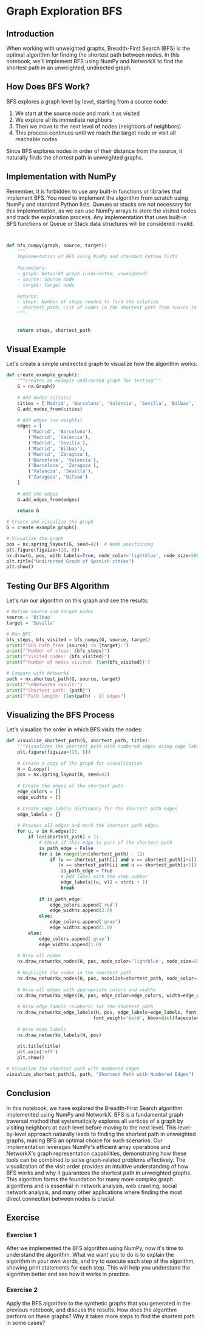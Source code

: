 # Graph Exploration BFS

## Introduction

When working with unweighted graphs, Breadth-First Search (BFS) is the optimal algorithm for finding the shortest path between nodes. In this notebook, we'll implement BFS using NumPy and NetworkX to find the shortest path in an unweighted, undirected graph.


## How Does BFS Work?

BFS explores a graph level by level, starting from a source node:
1. We start at the source node and mark it as visited
2. We explore all its immediate neighbors
3. Then we move to the next level of nodes (neighbors of neighbors)
4. This process continues until we reach the target node or visit all reachable nodes

Since BFS explores nodes in order of their distance from the source, it naturally finds the shortest path in unweighted graphs.

## Implementation with NumPy

Remember, it is forbidden to use any built-in functions or libraries that implement BFS. You need to implement the algorithm from scratch using NumPy and standard Python lists. Queues or stacks are not necessary for this implementation, as we can use NumPy arrays to store the visited nodes and track the exploration process. Any implementation that uses built-in BFS functions or Queue or Stack data structures will be considered invalid.

```python


def bfs_numpy(graph, source, target):
    """
    Implementation of BFS using NumPy and standard Python lists
    
    Parameters:
    - graph: NetworkX graph (undirected, unweighted)
    - source: Source node
    - target: Target node
    
    Returns:
    - steps: Number of steps needed to find the solution
    - shortest_path: List of nodes in the shortest path from source to target
    """
    
    
    return steps, shortest_path
```

## Visual Example

Let's create a simple undirected graph to visualize how the algorithm works:

```python
def create_example_graph():
    """Creates an example undirected graph for testing"""
    G = nx.Graph()
    
    # Add nodes (cities)
    cities = ['Madrid', 'Barcelona', 'Valencia', 'Sevilla', 'Bilbao', 'Zaragoza']
    G.add_nodes_from(cities)
    
    # Add edges (no weights)
    edges = [
        ('Madrid', 'Barcelona'),
        ('Madrid', 'Valencia'),
        ('Madrid', 'Sevilla'),
        ('Madrid', 'Bilbao'),
        ('Madrid', 'Zaragoza'),
        ('Barcelona', 'Valencia'),
        ('Barcelona', 'Zaragoza'),
        ('Valencia', 'Sevilla'),
        ('Zaragoza', 'Bilbao')
    ]
    
    # Add the edges
    G.add_edges_from(edges)
    
    return G

# Create and visualize the graph
G = create_example_graph()

# Visualize the graph
pos = nx.spring_layout(G, seed=42)  # Node positioning
plt.figure(figsize=(10, 8))
nx.draw(G, pos, with_labels=True, node_color='lightblue', node_size=500, font_size=10)
plt.title("Undirected Graph of Spanish cities")
plt.show()
```

## Testing Our BFS Algorithm

Let's run our algorithm on this graph and see the results:

```python
# Define source and target nodes
source = 'Bilbao'
target = 'Sevilla'

# Run BFS
bfs_steps, bfs_visited = bfs_numpy(G, source, target)
print(f"BFS Path from {source} to {target}:")
print(f"Number of steps: {bfs_steps}")
print(f"Visited nodes: {bfs_visited}")
print(f"Number of nodes visited: {len(bfs_visited)}")

# Compare with NetworkX
path = nx.shortest_path(G, source, target)
print(f"\nNetworkX result:")
print(f"Shortest path: {path}")
print(f"Path length: {len(path) - 1} edges")
```

## Visualizing the BFS Process

Let's visualize the order in which BFS visits the nodes:

```python
def visualize_shortest_path(G, shortest_path, title):
    """Visualizes the shortest path with numbered edges using edge labels"""
    plt.figure(figsize=(10, 8))
    
    # Create a copy of the graph for visualization
    H = G.copy()
    pos = nx.spring_layout(H, seed=42)
    
    # Create the edges of the shortest path
    edge_colors = []
    edge_widths = []
    
    # Create edge labels dictionary for the shortest path edges
    edge_labels = {}
    
    # Process all edges and mark the shortest path edges
    for u, v in H.edges():
        if len(shortest_path) > 1:
            # Check if this edge is part of the shortest path
            is_path_edge = False
            for i in range(len(shortest_path) - 1):
                if (u == shortest_path[i] and v == shortest_path[i+1]) or \
                   (v == shortest_path[i] and u == shortest_path[i+1]):  # For undirected graphs
                    is_path_edge = True
                    # Add label with the step number
                    edge_labels[(u, v)] = str(i + 1)
                    break
            
            if is_path_edge:
                edge_colors.append('red')
                edge_widths.append(3.0)
            else:
                edge_colors.append('gray')
                edge_widths.append(1.0)
        else:
            edge_colors.append('gray')
            edge_widths.append(1.0)
    
    # Draw all nodes
    nx.draw_networkx_nodes(H, pos, node_color='lightblue', node_size=500)
    
    # Highlight the nodes in the shortest path
    nx.draw_networkx_nodes(H, pos, nodelist=shortest_path, node_color='#ff9999', node_size=500)
    
    # Draw all edges with appropriate colors and widths
    nx.draw_networkx_edges(H, pos, edge_color=edge_colors, width=edge_widths, alpha=0.7)
    
    # Draw edge labels (numbers) for the shortest path
    nx.draw_networkx_edge_labels(H, pos, edge_labels=edge_labels, font_size=12, 
                                font_weight='bold', bbox=dict(facecolor='white', alpha=0.7))
    
    # Draw node labels
    nx.draw_networkx_labels(H, pos)
    
    plt.title(title)
    plt.axis('off')
    plt.show()

# Visualize the shortest path with numbered edges
visualize_shortest_path(G, path, "Shortest Path with Numbered Edges")
```

## Conclusion

In this notebook, we have explored the Breadth-First Search algorithm implemented using NumPy and NetworkX. BFS is a fundamental graph traversal method that systematically explores all vertices of a graph by visiting neighbors at each level before moving to the next level. This level-by-level approach naturally leads to finding the shortest path in unweighted graphs, making BFS an optimal choice for such scenarios. Our implementation leverages NumPy's efficient array operations and NetworkX's graph representation capabilities, demonstrating how these tools can be combined to solve graph-related problems effectively. The visualization of the visit order provides an intuitive understanding of how BFS works and why it guarantees the shortest path in unweighted graphs. This algorithm forms the foundation for many more complex graph algorithms and is essential in network analysis, web crawling, social network analysis, and many other applications where finding the most direct connection between nodes is crucial.


## Exercise

### Exercise 1

After we implemented the BFS algorithm using NumPy, now it's time to understand the algorithm. What we want you to do is to explain the algorithm in your own words, and try to execute each step of the algorithm, showing print statements for each step. This will help you understand the algorithm better and see how it works in practice.

### Exercise 2

Apply the BFS algorithm to the synthetic graphs that you generated in the previous notebook, and discuss the results. How does the algorithm perform on these graphs? Why it takes more steps to find the shortest path in some cases?